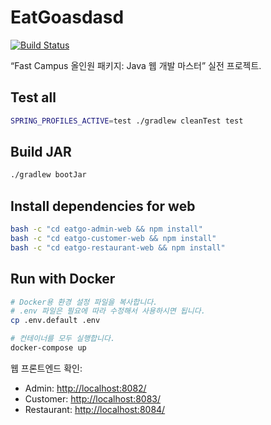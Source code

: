 # EatGoasdasd

[![Build Status](https://travis-ci.org/ahastudio/fastcampus-eatgo.svg?branch=master)](https://travis-ci.org/ahastudio/fastcampus-eatgo)

“Fast Campus 올인원 패키지: Java 웹 개발 마스터” 실전 프로젝트.

## Test all

```bash
SPRING_PROFILES_ACTIVE=test ./gradlew cleanTest test
```

## Build JAR

```bash
./gradlew bootJar
```

## Install dependencies for web

```bash
bash -c "cd eatgo-admin-web && npm install"
bash -c "cd eatgo-customer-web && npm install"
bash -c "cd eatgo-restaurant-web && npm install"
```

## Run with Docker

```bash
# Docker용 환경 설정 파일을 복사합니다.
# .env 파일은 필요에 따라 수정해서 사용하시면 됩니다.
cp .env.default .env

# 컨테이너를 모두 실행합니다.
docker-compose up
```

웹 프론트엔드 확인:

- Admin: <http://localhost:8082/>
- Customer: <http://localhost:8083/>
- Restaurant: <http://localhost:8084/>
